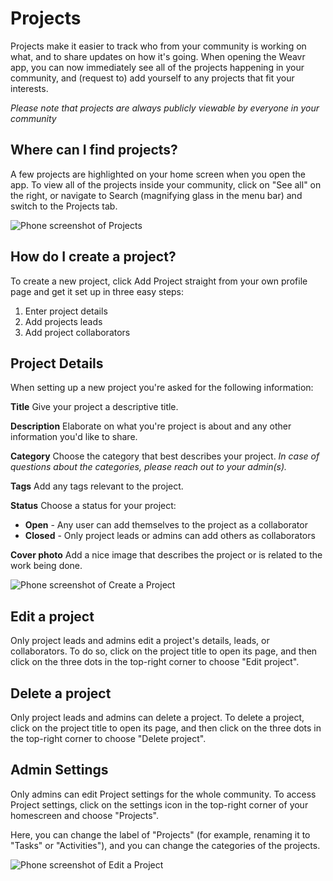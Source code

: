 # Projects

Projects make it easier to track who from your community is working on what, and to share updates on how it's going. 
When opening the Weavr app, you can now immediately see all of the projects happening in your community, and (request to) add yourself to any projects that fit your interests.

_Please note that projects are always publicly viewable by everyone in your community_

## Where can I find projects?
A few projects are highlighted on your home screen when you open the app. 
To view all of the projects inside your community, click on "See all" on the right, or navigate to Search (magnifying glass in the menu bar) and switch to the Projects tab.


![Phone screenshot of Projects](/images/projects.jpeg)

## How do I create a project?
To create a new project, click Add Project straight from your own profile page and get it set up in three easy steps: 
1. Enter project details
2. Add projects leads
3. Add project collaborators

## Project Details

When setting up a new project you're asked for the following information:

**Title** 
Give your project a descriptive title.

**Description**
Elaborate on what you're project is about and any other information you'd like to share.

**Category**
Choose the category that best describes your project.
_In case of questions about the categories, please reach out to your admin(s)._

**Tags**
Add any tags relevant to the project. 

**Status**
Choose a status for your project:
  - **Open** - Any user can add themselves to the project as a collaborator
  - **Closed** - Only project leads or admins can add others as collaborators

**Cover photo**
Add a nice image that describes the project or is related to the work being done. 

![Phone screenshot of Create a Project](/images/create-project.jpeg)

## Edit a project
Only project leads and admins edit a project's details, leads, or collaborators. To do so, click on the project title to open its page, and then click on the three dots in the top-right corner to choose "Edit project". 

## Delete a project
Only project leads and admins can delete a project. To delete a project, click on the project title to open its page, and then click on the three dots in the top-right corner to choose "Delete project". 

## Admin Settings
Only admins can edit Project settings for the whole community. 
To access Project settings, click on the settings icon in the top-right corner of your homescreen and choose "Projects". 

Here, you can change the label of "Projects" (for example, renaming it to "Tasks" or "Activities"), and you can change the categories of the projects. 

![Phone screenshot of Edit a Project](/images/edit-project.jpeg)
